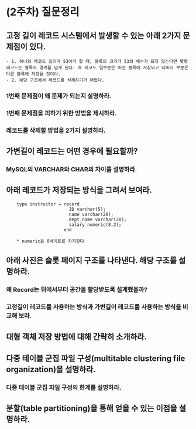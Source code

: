 # (2주차) 질문정리

## 고정 길이 레코드 시스템에서 발생할 수 있는 아래 2가지 문제점이 있다.
```
- 1. 하나의 레코드 길이가 53이라 할 때, 블록의 크기가 53의 배수가 되지 않는다면 몇몇 레코드는 블록의 경계를 넘게 된다. 즉 레코드 일부분은 어떤 블록에 저장되고 나머지 부분은 다른 블록에 저장될 것이다.
- 2. 해당 구조에서 레코드를 삭제하기가 어렵다.
```
### 1번째 문제점이 왜 문제가 되는지 설명하라.

### 1번째 문제점을 피하기 위한 방법을 제시하라.

### 레코드를 삭제할 방법을 2가지 설명하라.

## 가변길이 레코드는 어떤 경우에 필요할까?

### MySQL의 VARCHAR와 CHAR의 차이를 설명하라.

## 아래 레코드가 저장되는 방식을 그려서 보여라.

```
    type instructor = record
                        ID varchar(5);
                        name varchar(20);
                        dept_name varchar(20);
                        salary numeric(8,2);
                      end

    * numeric은 8바이트를 차지한다
```

## 아래 사진은 슬롯 페이지 구조를 나타낸다. 해당 구조를 설명하라.

### 왜 Record는 뒤에서부터 공간을 할당받도록 설계했을까?

### 고정길이 레코드를 사용하는 방식과 가변길이 레코드를 사용하는 방식을 비교해 보라.

## 대형 객체 저장 방법에 대해 간략히 소개하라.

## 다중 테이블 군집 파일 구성(multitable clustering file organization)을 설명하라.

### 다중 테이블 군집 파일 구성의 한계를 설명하라.

## 분할(table partitioning)을 통해 얻을 수 있는 이점을 설명하라.


